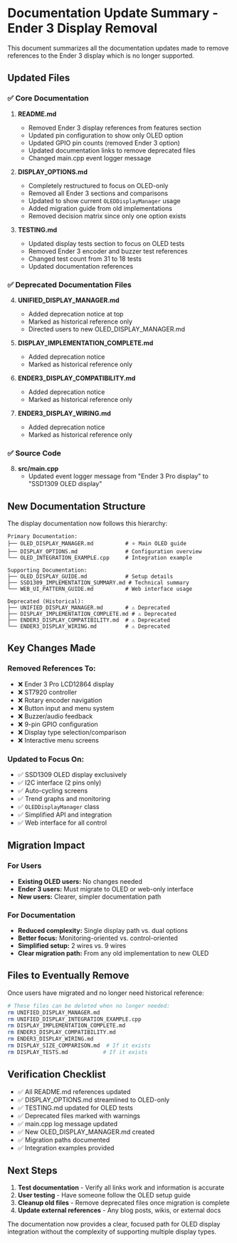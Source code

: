 # Documentation Update Summary - Ender 3 Display Removal

This document summarizes all the documentation updates made to remove references to the Ender 3 display which is no longer supported.

## Updated Files

### ✅ Core Documentation
1. **README.md**
   - Removed Ender 3 display references from features section
   - Updated pin configuration to show only OLED option
   - Updated GPIO pin counts (removed Ender 3 option)
   - Updated documentation links to remove deprecated files
   - Changed main.cpp event logger message

2. **DISPLAY_OPTIONS.md** 
   - Completely restructured to focus on OLED-only
   - Removed all Ender 3 sections and comparisons
   - Updated to show current `OLEDDisplayManager` usage
   - Added migration guide from old implementations
   - Removed decision matrix since only one option exists

3. **TESTING.md**
   - Updated display tests section to focus on OLED tests
   - Removed Ender 3 encoder and buzzer test references
   - Changed test count from 31 to 18 tests
   - Updated documentation references

### ✅ Deprecated Documentation Files
4. **UNIFIED_DISPLAY_MANAGER.md**
   - Added deprecation notice at top
   - Marked as historical reference only
   - Directed users to new OLED_DISPLAY_MANAGER.md

5. **DISPLAY_IMPLEMENTATION_COMPLETE.md**
   - Added deprecation notice
   - Marked as historical reference only

6. **ENDER3_DISPLAY_COMPATIBILITY.md**
   - Added deprecation notice
   - Marked as historical reference only

7. **ENDER3_DISPLAY_WIRING.md**
   - Added deprecation notice  
   - Marked as historical reference only

### ✅ Source Code
8. **src/main.cpp**
   - Updated event logger message from "Ender 3 Pro display" to "SSD1309 OLED display"

## New Documentation Structure

The display documentation now follows this hierarchy:

```
Primary Documentation:
├── OLED_DISPLAY_MANAGER.md          # ⭐ Main OLED guide
├── DISPLAY_OPTIONS.md               # Configuration overview  
└── OLED_INTEGRATION_EXAMPLE.cpp     # Integration example

Supporting Documentation:
├── OLED_DISPLAY_GUIDE.md            # Setup details
├── SSD1309_IMPLEMENTATION_SUMMARY.md # Technical summary
└── WEB_UI_PATTERN_GUIDE.md          # Web interface usage

Deprecated (Historical):
├── UNIFIED_DISPLAY_MANAGER.md       # ⚠️ Deprecated
├── DISPLAY_IMPLEMENTATION_COMPLETE.md # ⚠️ Deprecated  
├── ENDER3_DISPLAY_COMPATIBILITY.md  # ⚠️ Deprecated
└── ENDER3_DISPLAY_WIRING.md         # ⚠️ Deprecated
```

## Key Changes Made

### Removed References To:
- ❌ Ender 3 Pro LCD12864 display
- ❌ ST7920 controller
- ❌ Rotary encoder navigation
- ❌ Button input and menu system
- ❌ Buzzer/audio feedback
- ❌ 9-pin GPIO configuration
- ❌ Display type selection/comparison
- ❌ Interactive menu screens

### Updated to Focus On:
- ✅ SSD1309 OLED display exclusively
- ✅ I2C interface (2 pins only)
- ✅ Auto-cycling screens
- ✅ Trend graphs and monitoring
- ✅ `OLEDDisplayManager` class
- ✅ Simplified API and integration
- ✅ Web interface for all control

## Migration Impact

### For Users
- **Existing OLED users:** No changes needed
- **Ender 3 users:** Must migrate to OLED or web-only interface
- **New users:** Clearer, simpler documentation path

### For Documentation
- **Reduced complexity:** Single display path vs. dual options
- **Better focus:** Monitoring-oriented vs. control-oriented
- **Simplified setup:** 2 wires vs. 9 wires
- **Clear migration path:** From any old implementation to new OLED

## Files to Eventually Remove

Once users have migrated and no longer need historical reference:

```bash
# These files can be deleted when no longer needed:
rm UNIFIED_DISPLAY_MANAGER.md
rm UNIFIED_DISPLAY_INTEGRATION_EXAMPLE.cpp  
rm DISPLAY_IMPLEMENTATION_COMPLETE.md
rm ENDER3_DISPLAY_COMPATIBILITY.md
rm ENDER3_DISPLAY_WIRING.md
rm DISPLAY_SIZE_COMPARISON.md  # If it exists
rm DISPLAY_TESTS.md           # If it exists
```

## Verification Checklist

- ✅ All README.md references updated
- ✅ DISPLAY_OPTIONS.md streamlined to OLED-only
- ✅ TESTING.md updated for OLED tests
- ✅ Deprecated files marked with warnings
- ✅ main.cpp log message updated
- ✅ New OLED_DISPLAY_MANAGER.md created
- ✅ Migration paths documented
- ✅ Integration examples provided

## Next Steps

1. **Test documentation** - Verify all links work and information is accurate
2. **User testing** - Have someone follow the OLED setup guide
3. **Cleanup old files** - Remove deprecated files once migration is complete
4. **Update external references** - Any blog posts, wikis, or external docs

The documentation now provides a clear, focused path for OLED display integration without the complexity of supporting multiple display types.
